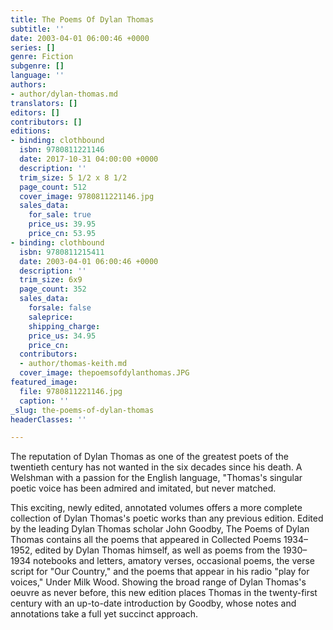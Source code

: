 ```yaml
---
title: The Poems Of Dylan Thomas
subtitle: ''
date: 2003-04-01 06:00:46 +0000
series: []
genre: Fiction
subgenre: []
language: ''
authors:
- author/dylan-thomas.md
translators: []
editors: []
contributors: []
editions:
- binding: clothbound
  isbn: 9780811221146
  date: 2017-10-31 04:00:00 +0000
  description: ''
  trim_size: 5 1/2 x 8 1/2
  page_count: 512
  cover_image: 9780811221146.jpg
  sales_data:
    for_sale: true
    price_us: 39.95
    price_cn: 53.95
- binding: clothbound
  isbn: 9780811215411
  date: 2003-04-01 06:00:46 +0000
  description: ''
  trim_size: 6x9
  page_count: 352
  sales_data:
    forsale: false
    saleprice: 
    shipping_charge: 
    price_us: 34.95
    price_cn: 
  contributors:
  - author/thomas-keith.md
  cover_image: thepoemsofdylanthomas.JPG
featured_image:
  file: 9780811221146.jpg
  caption: ''
_slug: the-poems-of-dylan-thomas
headerClasses: ''

---
```

The reputation of Dylan Thomas as one of the greatest poets of the twentieth century has not wanted in the six decades since his death. A Welshman with a passion for the English language, "Thomas's singular poetic voice has been admired and imitated, but never matched. 

This exciting, newly edited, annotated volumes offers a more complete collection of Dylan Thomas's poetic works than any previous edition. Edited by the leading Dylan Thomas scholar John Goodby, The Poems of Dylan Thomas contains all the poems that appeared in Collected Poems 1934–1952, edited by Dylan Thomas himself, as well as poems from the 1930–1934 notebooks and letters, amatory verses, occasional poems, the verse script for "Our Country," and the poems that appear in his radio "play for voices," Under Milk Wood. Showing the broad range of Dylan Thomas's oeuvre as never before, this new edition places Thomas in the twenty-first century with an up-to-date introduction by Goodby, whose notes and annotations take a full yet succinct approach. 